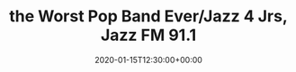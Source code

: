 ---
templateKey: event
id: 0899c442-6eab-11ea-99c5-002590d1d1b0
date: 2020-01-15T12:30:00+00:00
eventTime: '12:30 pm'
title: the Worst Pop Band Ever/Jazz 4 Jrs, Jazz FM 91.1
artist: the Worst Pop Band Ever/Jazz 4 Jrs
city: Toronto
venue: Jazz FM 91.1
group: The Worst Pop Band Ever
guests: Michael Herring
---
